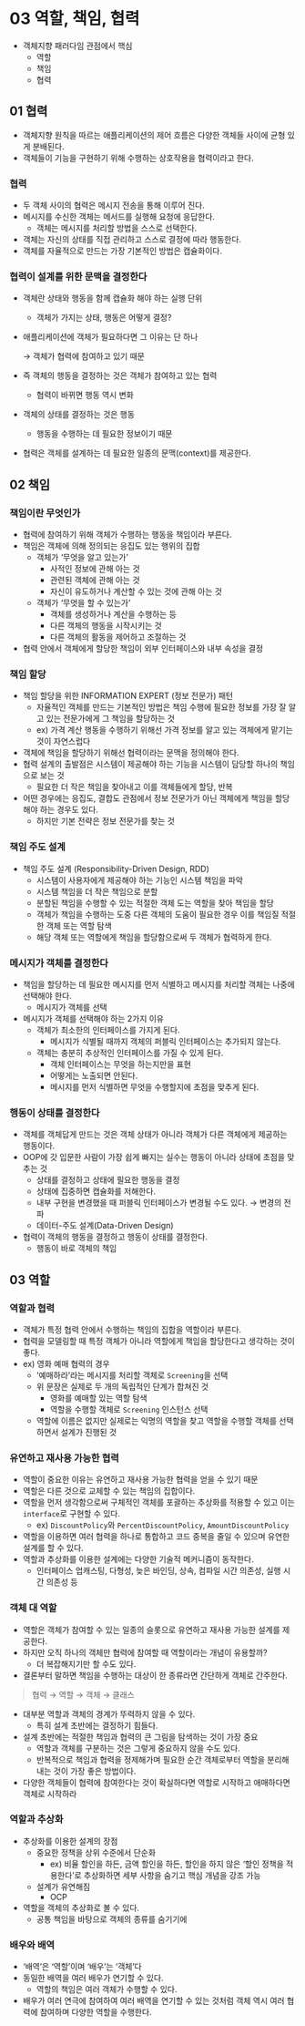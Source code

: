 # 03 역할, 책임, 협력

- 객체지향 패러다임 관점에서 핵심
    - 역할
    - 책임
    - 협력

## 01 협력

- 객체지향 원칙을 따르는 애플리케이션의 제어 흐름은 다양한 객체들 사이에 균형 있게  분배된다.
- 객체들이 기능을 구현하기 위해 수행하는 상호작용을 협력이라고 한다.

### 협력

- 두 객체 사이의 협력은 메시지 전송을 통해 이루어 진다.
- 메시지를 수신한 객체는 메서드를 실행해 요청에 응답한다.
    - 객체는 메시지를 처리할 방법을 스스로 선택한다.
- 객체는 자신의 상태를 직접 관리하고 스스로 결정에 따라 행동한다.
- 객체를 자율적으로 만드는 가장 기본적인 방법은 캡슐화이다.

### 협력이 설계를 위한 문맥을 결정한다

- 객체란 상태와 행동을 함께 캡슐화 해야 하는 실행 단위
    - 객체가 가지는 상태, 행동은 어떻게 결정?
- 애플리케이션에 객체가 필요하다면 그 이유는 단 하나

  → 객체가 협력에 참여하고 있기 때문

- 즉 객체의 행동을 결정하는 것은 객체가 참여하고 있는 협력
    - 협력이 바뀌면 행동 역시 변화
- 객체의 상태를 결정하는 것은 행동
    - 행동을 수행하는 데 필요한 정보이기 때문
- 협력은 객체를 설계하는 데 필요한 일종의 문맥(context)를 제공한다.

## 02 책임

### 책임이란 무엇인가

- 협력에 참여하기 위해 객체가 수행하는 행동을 책임이라 부른다.
- 책임은 객체에 의해 정의되는 응집도 있는 행위의 집합
    - 객체가 ‘무엇을 알고 있는가’
        - 사적인 정보에 관해 아는 것
        - 관련된 객체에 관해 아는 것
        - 자신이 유도하거나 계산할 수 있는 것에 관해 아는 것
    - 객체가 ‘무엇을 할 수 있는가’
        - 객체를 생성하거나 계산을 수행하는 등
        - 다른 객체의 행동을 시작시키는 것
        - 다른 객체의 활동을 제어하고 조절하는 것
- 협력 안에서 객체에게 할당한 책임이 외부 인터페이스와 내부 속성을 결정

### 책임 할당

- 책임 할당을 위한 INFORMATION EXPERT (정보 전문가) 패턴
    - 자율적인 객체를 만드는 기본적인 방법은 책임 수행에 필요한 정보를 가장 잘 알고 있는 전문가에게 그 책임을 할당하는 것
    - ex) 가격 계산 행동을 수행하기 위해선 가격 정보를 알고 있는 객체에게 맡기는 것이 자연스럽다
- 객체에 책임을 할당하기 위해선 협력이라는 문맥을 정의해야 한다.
- 협력 설계의 출발점은 시스템이 제공해야 하는 기능을 시스템이 담당할 하나의 책임으로 보는 것
    - 필요한 더 작은 책임을 찾아내고 이를 객체들에게 할당, 반복
- 어떤 경우에는 응집도, 결합도 관점에서 정보 전문가가 아닌 객체에게 책임을 할당해야 하는 경우도 있다.
    - 하지만 기본 전략은 정보 전문가를 찾는 것

### 책임 주도 설계

- 책임 주도 설계 (Responsibility-Driven Design, RDD)
    - 시스템이 사용자에게 제공해야 하는 기능인 시스템 책임을 파악
    - 시스템 책임을 더 작은 책임으로 분할
    - 분할된 책임을 수행할 수 있는 적절한 객체 도는 역할을 찾아 책임을 할당
    - 객체가 책임을 수행하는 도중 다른 객체의 도움이 필요한 경우 이를 책임질 적절한 객체 또는 역할 탐색
    - 해당 객체 또는 역할에게 책임을 할당함으로써 두 객체가 협력하게 한다.

### 메시지가 객체를 결정한다

- 책임을 할당하는 데 필요한 메시지를 먼저 식별하고 메시지를 처리할 객체는 나중에 선택해야 한다.
    - 메시지가 객체를 선택
- 메시지가 객체를 선택해야 하는 2가지 이유
    - 객체가 최소한의 인터페이스를 가지게 된다.
        - 메시지가 식별될 때까지 객체의 퍼블릭 인터페이스는 추가되지 않는다.
    - 객체는 충분히 추상적인 인터페이스를 가질 수 있게 된다.
        - 객체 인터페이스는 무엇을 하는지만을 표현
        - 어떻게는 노출되면 안된다.
        - 메시지를 먼저 식별하면 무엇을 수행할지에 초점을 맞추게 된다.

### 행동이 상태를 결정한다

- 객체를 객체답게 만드는 것은 객체 상태가 아니라 객체가 다른 객체에게 제공하는 행동이다.
- OOP에 갓 입문한 사람이 가장 쉽게 빠지는 실수는 행동이 아니라 상태에 초점을 맞추는 것
    - 상태를 결정하고 상태에 필요한 행동을 결정
    - 상태에 집중하면 캡슐화를 저해한다.
    - 내부 구현을 변경했을 때 퍼블릭 인터페이스가 변경될 수도 있다. → 변경의 전파
    - 데이터-주도 설계(Data-Driven Design)
- 협력이 객체의 행동을 결정하고 행동이 상태를 결정한다.
    - 행동이 바로 객체의 책임

## 03 역할

### 역할과 협력

- 객체가 특정 협력 안에서 수행하는 책임의 집합을 역할이라 부른다.
- 협력을 모델링할 때 특정 객체가 아니라 역할에게 책임을 할당한다고 생각하는 것이 좋다.
- ex) 영화 예매 협력의 경우
    - ‘예매하라’라는 메시지를 처리할 객체로 `Screening`을 선택
    - 위 문장은 실제로 두 개의 독립적인 단계가 합쳐진 것
        - 영화를 예매할 있는 역할 탐색
        - 역할을 수행할 객체로 `Screening` 인스턴스 선택
    - 역할에 이름은 없지만 실제로는 익명의 역할을 찾고 역할을 수행할 객체를 선택하면서 설계가 진행된 것

### 유연하고 재사용 가능한 협력

- 역할이 중요한 이유는 유연하고 재사용 가능한 협력을 얻을 수 있기 때문
- 역할은 다른 것으로 교체할 수 있는 책임의 집합이다.
- 역할을 먼저 생각함으로써 구체적인 객체를 포괄하는 추상화를 적용할 수 있고 이는 `interface`로 구현할 수 있다.
    - ex) `DiscountPolicy`와 `PercentDiscountPolicy`, `AmountDiscountPolicy`
- 역할을 이용하면 여러 협력을 하나로 통합하고 코드 중복을 줄일 수 있으며 유연한 설계를 할 수 있다.
- 역할과 추상화를 이용한 설계에는 다양한 기술적 메커니즘이 동작한다.
    - 인터페이스 업캐스팅, 다형성, 늦은 바인딩, 상속, 컴파일 시간 의존성, 실행 시간 의존성 등

### 객체 대 역할

- 역할은 객체가 참여할 수 있는 일종의 슬롯으로 유연하고 재사용 가능한 설계를 제공한다.
- 하지만 오직 하나의 객체만 협력에 참여할 때 역할이라는 개념이 유용할까?
    - 더 복잡해지기만 할 수도 있다.
- 결론부터 말하면 책임을 수행하는 대상이 한 종류라면 간단하게 객체로 간주한다.

> 협력 → 역할 → 객체 → 클래스
>
- 대부분 역할과 객체의 경계가 뚜력하지 않을 수 있다.
    - 특히 설계 초반에는 결정하기 힘들다.
- 설계 초반에는 적절한 책임과 협력의 큰 그림을 탐색하는 것이 가장 중요
    - 역할과 객체를 구분하는 것은 그렇게 중요하지 않을 수도 있다.
    - 반복적으로 책임과 협력을 정제해가며 필요한 순간 객체로부터 역할을 분리해내는 것이 가장 좋은 방법이다.
- 다양한 객체들이 협력에 참여한다는 것이 확실하다면 역할로 시작하고 애매하다면 객체로 시작하라

### 역할과 추상화

- 추상화를 이용한 설계의 장점
    - 중요한 정책을 상위 수준에서 단순화
        - ex) 비율 할인을 하든, 금액 할인을 하든, 할인을 하지 않은 ‘할인 정책을 적용한다’로 추상화하면 세부 사항을 숨기고 핵심 개념을 강조 가능
    - 설계가 유연해짐
        - OCP
- 역할을 객체의 추상화로 볼 수 있다.
    - 공통 책임을 바탕으로 객체의 종류를 숨기기에

### 배우와 배역

- ‘배역’은 ‘역할’이며 ‘배우’는 ‘객체’다
- 동일한 배역을 여러 배우가 연기할 수 있다.
    - 역할의 책임은 여러 객체가 수행할 수 있다.
- 배우가 여러 연극에 참여하여 여러 배역을 연기할 수 있는 것처럼 객체 역시 여러 협력에 참여하며 다양한 역할을 수행한다.
